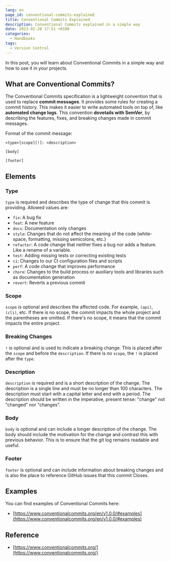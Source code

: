 ```yaml
---
lang: en
page_id: conventional-commits-explained
title: Conventional Commits Explained
description: Conventional Commits explained in a simple way
date: 2023-02-28 17:51 +0100
categories:
  - Handbooks
tags:
  - Version Control
---
```


In this post, you will learn about Conventional Commits in a simple way and how to use it in your projects.

## What are Conventional Commits?

The Conventional Commits specification is a lightweight convention that is used to replace **commit messages**. It provides some rules for creating a commit history. This makes it easier to write automated tools on top of, like **automated change logs**. This convention **dovetails with SemVer**, by describing the features, fixes, and breaking changes made in commit messages.

Format of the commit message:

```text
<type>[scope][!]: <description>

[body]

[footer]
```

## Elements

### Type

`type` is required and describes the type of change that this commit is providing. Allowed values are:

- `fix`: A bug fix
- `feat`: A new feature
- `docs`: Documentation only changes
- `style`: Changes that do not affect the meaning of the code (white-space, formatting, missing semicolons, etc.)
- `refactor`: A code change that neither fixes a bug nor adds a feature. Like a rename of a variable.
- `test`: Adding missing tests or correcting existing tests
- `ci`: Changes to our CI configuration files and scripts
- `perf`: A code change that improves performance
- `chore`: Changes to the build process or auxiliary tools and libraries such as documentation generation
- `revert`: Reverts a previous commit

### Scope

`scope` is optional and describes the affected code. For example, `(api)`, `(cli)`, etc. If there is no scope, the commit impacts the whole project and the parentheses are omitted. If there's no scope, it means that the commit impacts the entire project.

### Breaking Changes

`!` is optional and is used to indicate a breaking change. This is placed after the `scope` and before the `description`. If there is no `scope`, the `!` is placed after the `type`.

### Description

`description` is required and is a short description of the change. The description is a single line and must be no longer than 100 characters. The description must start with a capital letter and end with a period. The description should be written in the imperative, present tense: "change" not "changed" nor "changes".

### Body

`body` is optional and can include a longer description of the change. The body should include the motivation for the change and contrast this with previous behavior. This is to ensure that the git log remains readable and useful.

### Footer

`footer` is optional and can include information about breaking changes and is also the place to reference GitHub issues that this commit Closes.

## Examples

You can find examples of Conventional Commits here:

- [https://www.conventionalcommits.org/en/v1.0.0/#examples](https://www.conventionalcommits.org/en/v1.0.0/#examples)

## Reference

- [https://www.conventionalcommits.org/](https://www.conventionalcommits.org/)
